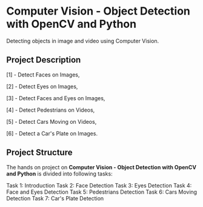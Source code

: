 # Computer Vision - Object Detection with OpenCV and Python

Detecting objects in image and video using Computer Vision.

## Project Description

[1] - Detect Faces on Images,

[2] - Detect Eyes on Images,

[3] - Detect Faces and Eyes on Images,

[4] - Detect Pedestrians on Videos,

[5] - Detect Cars Moving on Videos,

[6] - Detect a Car's Plate on Images.

## Project Structure
The hands on project on **Computer Vision - Object Detection with OpenCV and Python** is divided into following tasks:

Task 1: Introduction
Task 2: Face Detection
Task 3: Eyes Detection
Task 4: Face and Eyes Detection
Task 5: Pedestrians Detection
Task 6: Cars Moving Detection
Task 7: Car's Plate Detection

